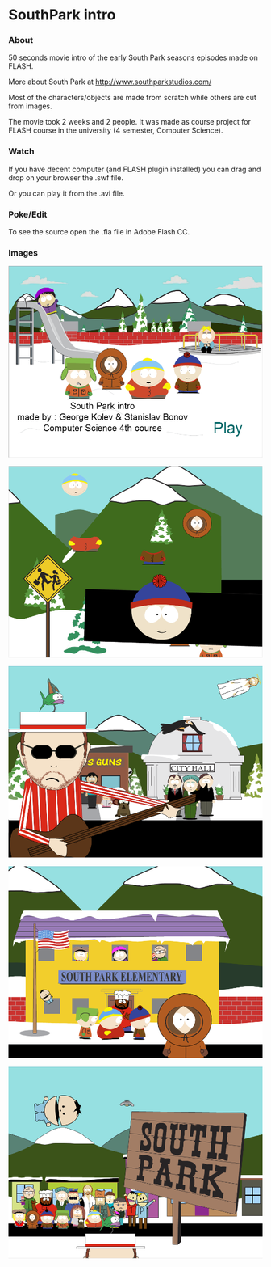 # SouthPark intro

### About

50 seconds movie intro of the early South Park seasons episodes made on FLASH.

More about South Park at http://www.southparkstudios.com/

Most of the characters/objects are made from scratch while others are cut from images.

The movie took 2 weeks and 2 people. It was made as course project for FLASH course in the university (4 semester, Computer Science).

### Watch

If you have decent computer (and FLASH plugin installed) you can drag and drop on your browser the .swf file.

Or you can play it from the .avi file.

### Poke/Edit

To see the source open the .fla file in Adobe Flash CC.

### Images

![alt text](https://github.com/raste/FlashSouthParkIntro/blob/master/screenshots/start.png "Start screen")

![alt text](https://github.com/raste/FlashSouthParkIntro/blob/master/screenshots/arrangement.png "Assets arrangement")

![alt text](https://github.com/raste/FlashSouthParkIntro/blob/master/screenshots/cityhall.png "City Hall")

![alt text](https://github.com/raste/FlashSouthParkIntro/blob/master/screenshots/school.png "School")

![alt text](https://github.com/raste/FlashSouthParkIntro/blob/master/screenshots/stars.png "Stars")
